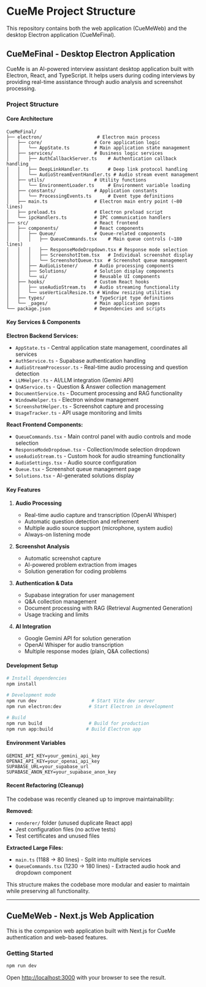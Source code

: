 # CueMe Project Structure

This repository contains both the web application (CueMeWeb) and the desktop Electron application (CueMeFinal).

## CueMeFinal - Desktop Electron Application

CueMe is an AI-powered interview assistant desktop application built with Electron, React, and TypeScript. It helps users during coding interviews by providing real-time assistance through audio analysis and screenshot processing.

### Project Structure

#### Core Architecture
```
CueMeFinal/
├── electron/                    # Electron main process
│   ├── core/                   # Core application logic
│   │   └── AppState.ts         # Main application state management
│   ├── services/               # Business logic services
│   │   ├── AuthCallbackServer.ts    # Authentication callback handling
│   │   ├── DeepLinkHandler.ts       # Deep link protocol handling
│   │   └── AudioStreamEventHandler.ts # Audio stream event management
│   ├── utils/                  # Utility functions
│   │   └── EnvironmentLoader.ts     # Environment variable loading
│   ├── constants/              # Application constants
│   │   └── ProcessingEvents.ts      # Event type definitions
│   ├── main.ts                 # Electron main entry point (~80 lines)
│   ├── preload.ts              # Electron preload script
│   └── ipcHandlers.ts          # IPC communication handlers
├── src/                        # React frontend
│   ├── components/             # React components
│   │   ├── Queue/              # Queue-related components
│   │   │   ├── QueueCommands.tsx    # Main queue controls (~180 lines)
│   │   │   ├── ResponseModeDropdown.tsx # Response mode selection
│   │   │   ├── ScreenshotItem.tsx   # Individual screenshot display
│   │   │   └── ScreenshotQueue.tsx  # Screenshot queue management
│   │   ├── AudioListener/      # Audio processing components
│   │   ├── Solutions/          # Solution display components
│   │   └── ui/                 # Reusable UI components
│   ├── hooks/                  # Custom React hooks
│   │   ├── useAudioStream.ts   # Audio streaming functionality
│   │   └── useVerticalResize.ts # Window resizing utilities
│   ├── types/                  # TypeScript type definitions
│   └── _pages/                 # Main application pages
└── package.json                # Dependencies and scripts
```

#### Key Services & Components

**Electron Backend Services:**
- `AppState.ts` - Central application state management, coordinates all services
- `AuthService.ts` - Supabase authentication handling
- `AudioStreamProcessor.ts` - Real-time audio processing and question detection
- `LLMHelper.ts` - AI/LLM integration (Gemini API)
- `QnAService.ts` - Question & Answer collection management
- `DocumentService.ts` - Document processing and RAG functionality
- `WindowHelper.ts` - Electron window management
- `ScreenshotHelper.ts` - Screenshot capture and processing
- `UsageTracker.ts` - API usage monitoring and limits

**React Frontend Components:**
- `QueueCommands.tsx` - Main control panel with audio controls and mode selection
- `ResponseModeDropdown.tsx` - Collection/mode selection dropdown
- `useAudioStream.ts` - Custom hook for audio streaming functionality
- `AudioSettings.tsx` - Audio source configuration
- `Queue.tsx` - Screenshot queue management page
- `Solutions.tsx` - AI-generated solutions display

#### Key Features

1. **Audio Processing**
   - Real-time audio capture and transcription (OpenAI Whisper)
   - Automatic question detection and refinement
   - Multiple audio source support (microphone, system audio)
   - Always-on listening mode

2. **Screenshot Analysis**
   - Automatic screenshot capture
   - AI-powered problem extraction from images
   - Solution generation for coding problems

3. **Authentication & Data**
   - Supabase integration for user management
   - Q&A collection management
   - Document processing with RAG (Retrieval Augmented Generation)
   - Usage tracking and limits

4. **AI Integration**
   - Google Gemini API for solution generation
   - OpenAI Whisper for audio transcription
   - Multiple response modes (plain, Q&A collections)

#### Development Setup

```bash
# Install dependencies
npm install

# Development mode
npm run dev                    # Start Vite dev server
npm run electron:dev          # Start Electron in development

# Build
npm run build                 # Build for production
npm run app:build            # Build Electron app
```

#### Environment Variables
```
GEMINI_API_KEY=your_gemini_api_key
OPENAI_API_KEY=your_openai_api_key
SUPABASE_URL=your_supabase_url
SUPABASE_ANON_KEY=your_supabase_anon_key
```

#### Recent Refactoring (Cleanup)

The codebase was recently cleaned up to improve maintainability:

**Removed:**
- `renderer/` folder (unused duplicate React app)
- Jest configuration files (no active tests)
- Test certificates and unused files

**Extracted Large Files:**
- `main.ts` (1188 → 80 lines) - Split into multiple services
- `QueueCommands.tsx` (1230 → 180 lines) - Extracted audio hook and dropdown component

This structure makes the codebase more modular and easier to maintain while preserving all functionality.

---

## CueMeWeb - Next.js Web Application

This is the companion web application built with Next.js for CueMe authentication and web-based features.

### Getting Started

```bash
npm run dev
```

Open [http://localhost:3000](http://localhost:3000) with your browser to see the result.

